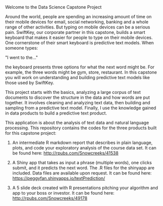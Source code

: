 Welcome to the Data Science Capstone Project

Around the world, people are spending an increasing amount of time on their mobile devices for email, social networking, banking and a whole range of other activities. But typing on mobile devices can be a serious pain. SwiftKey, our corporate partner in this capstone, builds a smart keyboard that makes it easier for people to type on their mobile devices. One cornerstone of their smart keyboard is predictive text models. When someone types:

"I went to the..."

the keyboard presents three options for what the next word might be. For example, the three words might be gym, store, restaurant. In this capstone you will work on understanding and building predictive text models like those used by SwiftKey.

This project starts with the basics, analyzing a large corpus of text documents to discover the structure in the data and how words are put together. It involves cleaning and analyzing text data, then building and sampling from a predictive text model. Finally, I use the knowledge gained in data products to build a predictive text product.

This application is about the analysis of text data and natural language processing. This repository contains the codes for the three products built for this capstone project:  

1. An intermediate R markdown report that describes in plain language, plots, and code your exploratory analysis of the course data set. It can be found here: http://rpubs.com/Snowcreeks/41538

2. A Shiny app that takes as input a phrase (multiple words), one clicks submit, and it predicts the next word. The .R files for the shinyapp are included. Data files are available upon request.
It can be found here: https://peggyfan.shinyapps.io/textPrediction/

3. A 5 slide deck created with R presentations pitching your algorithm and app to your boss or investor.
It can be found here: http://rpubs.com/Snowcreeks/49178


